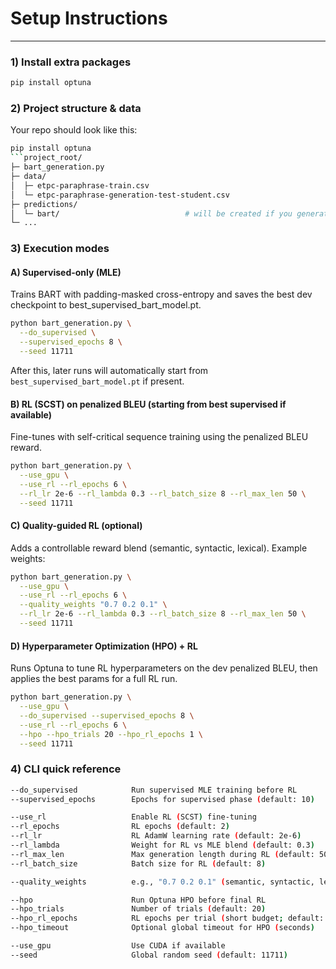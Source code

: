 # Setup Instructions
---
### 1) Install extra packages
```bash
pip install optuna
```
### 2) Project structure & data
Your repo should look like this:
```bash
pip install optuna
```project_root/
├─ bart_generation.py                  
├─ data/
│  ├─ etpc-paraphrase-train.csv
│  └─ etpc-paraphrase-generation-test-student.csv
├─ predictions/
│  └─ bart/                            # will be created if you generate test outputs
└─ ...
```
### 3) Execution modes
#### A) Supervised-only (MLE)
Trains BART with padding-masked cross-entropy and saves the best dev checkpoint to best_supervised_bart_model.pt.
```bash
python bart_generation.py \
  --do_supervised \
  --supervised_epochs 8 \
  --seed 11711
```
After this, later runs will automatically start from `best_supervised_bart_model.pt` if present.

#### B) RL (SCST) on penalized BLEU (starting from best supervised if available)
Fine-tunes with self-critical sequence training using the penalized BLEU reward.
```bash
python bart_generation.py \
  --use_gpu \
  --use_rl --rl_epochs 6 \
  --rl_lr 2e-6 --rl_lambda 0.3 --rl_batch_size 8 --rl_max_len 50 \
  --seed 11711
```
#### C) Quality-guided RL (optional)
Adds a controllable reward blend (semantic, syntactic, lexical). Example weights:
```bash
python bart_generation.py \
  --use_gpu \
  --use_rl --rl_epochs 6 \
  --quality_weights "0.7 0.2 0.1" \
  --rl_lr 2e-6 --rl_lambda 0.3 --rl_batch_size 8 --rl_max_len 50 \
  --seed 11711
```
#### D) Hyperparameter Optimization (HPO) + RL
Runs Optuna to tune RL hyperparameters on the dev penalized BLEU, then applies the best params for a full RL run.
```bash
python bart_generation.py \
  --use_gpu \
  --do_supervised --supervised_epochs 8 \
  --use_rl --rl_epochs 6 \
  --hpo --hpo_trials 20 --hpo_rl_epochs 1 \
  --seed 11711
```
### 4) CLI quick reference
```bash
--do_supervised            Run supervised MLE training before RL
--supervised_epochs        Epochs for supervised phase (default: 10)

--use_rl                   Enable RL (SCST) fine-tuning
--rl_epochs                RL epochs (default: 2)
--rl_lr                    RL AdamW learning rate (default: 2e-6)
--rl_lambda                Weight for RL vs MLE blend (default: 0.3)
--rl_max_len               Max generation length during RL (default: 50)
--rl_batch_size            Batch size for RL (default: 8)

--quality_weights          e.g., "0.7 0.2 0.1" (semantic, syntactic, lexical)

--hpo                      Run Optuna HPO before final RL
--hpo_trials               Number of trials (default: 20)
--hpo_rl_epochs            RL epochs per trial (short budget; default: 1)
--hpo_timeout              Optional global timeout for HPO (seconds)

--use_gpu                  Use CUDA if available
--seed                     Global random seed (default: 11711)

```

        
